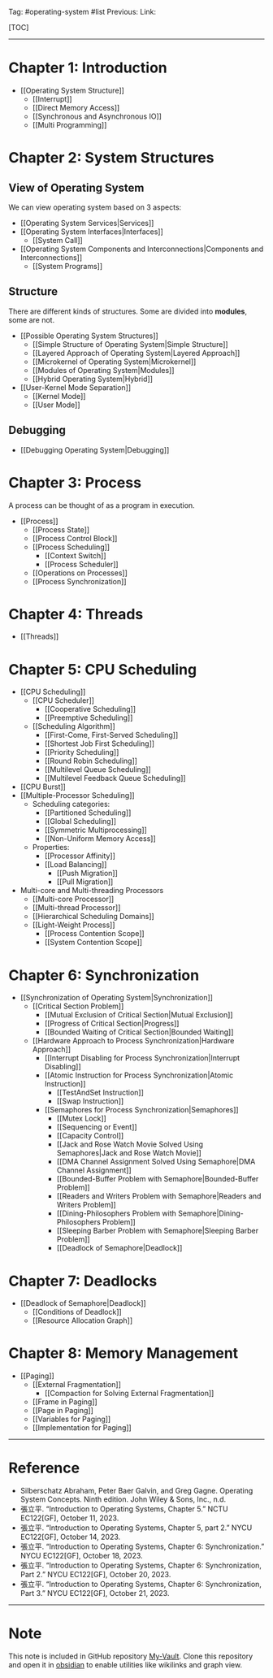 Tag: #operating-system #list 
Previous: 
Link: 

[TOC]

---

# Chapter 1: Introduction

- [[Operating System Structure]]
	- [[Interrupt]]
	- [[Direct Memory Access]]
	- [[Synchronous and Asynchronous IO]]
	- [[Multi Programming]]

# Chapter 2: System Structures

## View of Operating System

We can view operating system based on 3 aspects:

- [[Operating System Services|Services]]
- [[Operating System Interfaces|Interfaces]]
	- [[System Call]]
- [[Operating System Components and Interconnections|Components and Interconnections]]
	- [[System Programs]]

## Structure

There are different kinds of structures. Some are divided into **modules**, some are not.

- [[Possible Operating System Structures]]
	- [[Simple Structure of Operating System|Simple Structure]]
	- [[Layered Approach of Operating System|Layered Approach]]
	- [[Microkernel of Operating System|Microkernel]]
	- [[Modules of Operating System|Modules]]
	- [[Hybrid Operating System|Hybrid]]
- [[User-Kernel Mode Separation]]
	- [[Kernel Mode]]
	- [[User Mode]]

## Debugging

- [[Debugging Operating System|Debugging]]

# Chapter 3: Process

A process can be thought of as a program in execution.

- [[Process]]
	- [[Process State]]
	- [[Process Control Block]]
	- [[Process Scheduling]]
		- [[Context Switch]]
		- [[Process Scheduler]]
	- [[Operations on Processes]]
	- [[Process Synchronization]]

# Chapter 4: Threads

- [[Threads]]

# Chapter 5: CPU Scheduling

- [[CPU Scheduling]]
	- [[CPU Scheduler]]
		- [[Cooperative Scheduling]]
		- [[Preemptive Scheduling]]
	- [[Scheduling Algorithm]]
		- [[First-Come, First-Served Scheduling]]
		- [[Shortest Job First Scheduling]]
		- [[Priority Scheduling]]
		- [[Round Robin Scheduling]]
		- [[Multilevel Queue Scheduling]]
		- [[Multilevel Feedback Queue Scheduling]]
- [[CPU Burst]]
- [[Multiple-Processor Scheduling]]
	- Scheduling categories:
		- [[Partitioned Scheduling]]
		- [[Global Scheduling]]
		- [[Symmetric Multiprocessing]]
		- [[Non-Uniform Memory Access]]
	- Properties:
		- [[Processor Affinity]]
		- [[Load Balancing]]
			- [[Push Migration]]
			- [[Pull Migration]]
- Multi-core and Multi-threading Processors
	- [[Multi-core Processor]]
	- [[Multi-thread Processor]]
	- [[Hierarchical Scheduling Domains]]
	- [[Light-Weight Process]]
		- [[Process Contention Scope]]
		- [[System Contention Scope]]

# Chapter 6: Synchronization

- [[Synchronization of Operating System|Synchronization]]
	- [[Critical Section Problem]]
		- [[Mutual Exclusion of Critical Section|Mutual Exclusion]]
		- [[Progress of Critical Section|Progress]]
		- [[Bounded Waiting of Critical Section|Bounded Waiting]]
	- [[Hardware Approach to Process Synchronization|Hardware Approach]]
		- [[Interrupt Disabling for Process Synchronization|Interrupt Disabling]]
		- [[Atomic Instruction for Process Synchronization|Atomic Instruction]]
			- [[TestAndSet Instruction]]
			- [[Swap Instruction]]
		- [[Semaphores for Process Synchronization|Semaphores]]
			- [[Mutex Lock]]
			- [[Sequencing or Event]]
			- [[Capacity Control]]
			- [[Jack and Rose Watch Movie Solved Using Semaphores|Jack and Rose Watch Movie]]
			- [[DMA Channel Assignment Solved Using Semaphore|DMA Channel Assignment]]
			- [[Bounded-Buffer Problem with Semaphore|Bounded-Buffer Problem]]
			- [[Readers and Writers Problem with Semaphore|Readers and Writers Problem]]
			- [[Dining-Philosophers Problem with Semaphore|Dining-Philosophers Problem]]
			- [[Sleeping Barber Problem with Semaphore|Sleeping Barber Problem]]
			- [[Deadlock of Semaphore|Deadlock]]

# Chapter 7: Deadlocks

- [[Deadlock of Semaphore|Deadlock]]
	- [[Conditions of Deadlock]]
	- [[Resource Allocation Graph]]

# Chapter 8: Memory Management

- [[Paging]]
	- [[External Fragmentation]]
		- [[Compaction for Solving External Fragmentation]]
	- [[Frame in Paging]]
	- [[Page in Paging]]
	- [[Variables for Paging]]
	- [[Implementation for Paging]]

---

# Reference

- Silberschatz Abraham, Peter Baer Galvin, and Greg Gagne. Operating System Concepts. Ninth edition. John Wiley & Sons, Inc., n.d.
- 張立平. “Introduction to Operating Systems, Chapter 5.” NCTU EC122[GF], October 11, 2023.
- 張立平. “Introduction to Operating Systems, Chapter 5, part 2.” NYCU EC122[GF], October 14, 2023.
- 張立平. “Introduction to Operating Systems, Chapter 6: Synchronization.” NYCU EC122[GF], October 18, 2023.
- 張立平. “Introduction to Operating Systems, Chapter 6: Synchronization, Part 2.” NYCU EC122[GF], October 20, 2023.
- 張立平. “Introduction to Operating Systems, Chapter 6: Synchronization, Part 3.” NYCU EC122[GF], October 21, 2023.

---

# Note

This note is included in GitHub repository [My-Vault](https://github.com/LittleD3092/My-Vault.git). Clone this repository and open it in [obsidian](https://obsidian.md/) to enable utilities like wikilinks and graph view.
